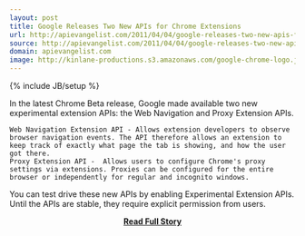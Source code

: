 ```yaml
---
layout: post
title: Google Releases Two New APIs for Chrome Extensions
url: http://apievangelist.com/2011/04/04/google-releases-two-new-apis-for-chrome-extensions/
source: http://apievangelist.com/2011/04/04/google-releases-two-new-apis-for-chrome-extensions/
domain: apievangelist.com
image: http://kinlane-productions.s3.amazonaws.com/google-chrome-logo.jpg
---
```

{% include JB/setup %}<p>In the latest Chrome Beta release, Google made available two new experimental extension APIs: the Web Navigation and Proxy Extension APIs.

	Web Navigation Extension API - Allows extension developers to observe browser navigation events. The API therefore allows an extension to keep track of exactly what page the tab is showing, and how the user got there.
	Proxy Extension API -  Allows users to configure Chrome's proxy settings via extensions. Proxies can be configured for the entire browser or independently for regular and incognito windows.

You can test drive these new APIs by enabling Experimental Extension APIs.
Until the APIs are stable, they require explicit permission from users.</p>
<center><p><a href="http://apievangelist.com/2011/04/04/google-releases-two-new-apis-for-chrome-extensions/" style='padding:25px; font-sze:18px; font-weight: bold;'>Read Full Story</a></p></center>
